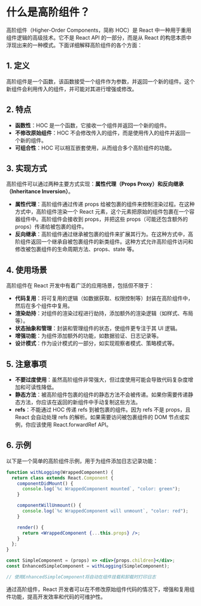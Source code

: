 # 什么是高阶组件？

高阶组件（Higher-Order Components，简称 HOC）是 React 中一种用于重用组件逻辑的高级技术。它不是 React API 的一部分，而是从 React 的构思本质中浮现出来的一种模式。下面详细解释高阶组件的各个方面：

## 1. 定义

高阶组件是一个函数，该函数接受一个组件作为参数，并返回一个新的组件。这个新组件会利用传入的组件，并可能对其进行增强或修改。

## 2. 特点

- **函数性**：HOC 是一个函数，它接收一个组件并返回一个新的组件。
- **不修改原始组件**：HOC 不会修改传入的组件，而是使用传入的组件并返回一个新的组件。
- **可组合性**：HOC 可以相互嵌套使用，从而组合多个高阶组件的功能。

## 3. 实现方式

高阶组件可以通过两种主要方式实现：**属性代理（Props Proxy）**和**反向继承（Inheritance Inversion）**。

- **属性代理**：高阶组件通过传递 props 给被包裹的组件来控制渲染过程。在这种方式中，高阶组件渲染一个 React 元素，这个元素把原始的组件包裹在一个容器组件中。高阶组件会接收到 props，并把这些 props（可能还包含额外的 props）传递给被包裹的组件。
- **反向继承**：高阶组件通过继承被包裹的组件来扩展其行为。在这种方式中，高阶组件返回一个继承自被包裹组件的新类组件。这种方式允许高阶组件访问和修改被包裹组件的生命周期方法、props、state 等。

## 4. 使用场景

高阶组件在 React 开发中有着广泛的应用场景，包括但不限于：

- **代码复用**：将可复用的逻辑（如数据获取、权限控制等）封装在高阶组件中，然后在多个组件中复用。
- **渲染劫持**：对组件的渲染过程进行劫持，添加额外的渲染逻辑（如样式、布局等）。
- **状态抽象和管理**：封装和管理组件的状态，使组件更专注于其 UI 逻辑。
- **增强功能**：为组件添加额外的功能，如数据验证、日志记录等。
- **设计模式**：作为设计模式的一部分，如实现观察者模式、策略模式等。

## 5. 注意事项

- **不要过度使用**：虽然高阶组件非常强大，但过度使用可能会导致代码复杂度增加和可读性降低。
- **静态方法**：被高阶组件包裹的组件的静态方法不会被传递。如果你需要传递静态方法，你应该在返回的新组件中手动复制这些方法。
- **refs**：不能通过 HOC 传递 refs 到被包裹的组件。因为 refs 不是 props，且 React 会自动处理 refs 的解析。如果需要访问被包裹组件的 DOM 节点或实例，你应该使用 React.forwardRef API。

## 6. 示例

以下是一个简单的高阶组件示例，用于为组件添加日志记录功能：

```jsx
function withLogging(WrappedComponent) {
  return class extends React.Component {
    componentDidMount() {
      console.log(`%c WrappedComponent mounted`, "color: green");
    }

    componentWillUnmount() {
      console.log(`%c WrappedComponent will unmount`, "color: red");
    }

    render() {
      return <WrappedComponent {...this.props} />;
    }
  };
}

const SimpleComponent = (props) => <div>{props.children}</div>;
const EnhancedSimpleComponent = withLogging(SimpleComponent);

// 使用EnhancedSimpleComponent将自动在组件挂载和卸载时打印日志
```

通过高阶组件，React 开发者可以在不修改原始组件代码的情况下，增强和复用组件功能，提高开发效率和代码的可维护性。
